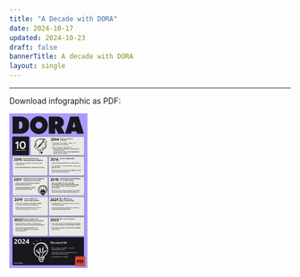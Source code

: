 ```yaml
---
title: "A Decade with DORA"
date: 2024-10-17
updated: 2024-10-23
draft: false
bannerTitle: A decade with DORA
layout: single
---
```


<object data="decade-with-dora-infographic.svg" id="dora-core-model" type="image/svg+xml" style="width:200%;"></object>

-----

Download infographic as PDF:

<a href="Decade-with-DORA-Infographic.pdf" target="_blank"><img src="decade-with-dora-infographic_thumbnail.png" style="max-width:10em;"></a>
